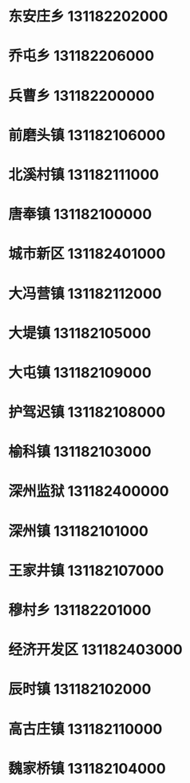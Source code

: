 # 东安庄乡 131182202000
# 乔屯乡 131182206000
# 兵曹乡 131182200000
# 前磨头镇 131182106000
# 北溪村镇 131182111000
# 唐奉镇 131182100000
# 城市新区 131182401000
# 大冯营镇 131182112000
# 大堤镇 131182105000
# 大屯镇 131182109000
# 护驾迟镇 131182108000
# 榆科镇 131182103000
# 深州监狱 131182400000
# 深州镇 131182101000
# 王家井镇 131182107000
# 穆村乡 131182201000
# 经济开发区 131182403000
# 辰时镇 131182102000
# 高古庄镇 131182110000
# 魏家桥镇 131182104000
